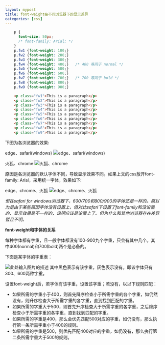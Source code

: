 ```yaml
---
layout: mypost
title: font-weight在不同浏览器下的显示差异
categories: [css]
---
```


```css
    p {
	  font-size: 50px;
	  /* font-family: Arial; */
	}
	p.fw1 {font-weight: 100;}
	p.fw2 {font-weight: 200;}
	p.fw3 {font-weight: 300;}
	p.fw4 {font-weight: 400;}	/* 400 等同于 normal */
	p.fw5 {font-weight: 500;}
	p.fw6 {font-weight: 600;}
	p.fw7 {font-weight: 700;}	/* 700 等同于 bold */
	p.fw8 {font-weight: 800;}
	p.fw9 {font-weight: 900;}
```
```html
    <p class="fw1">This is a paragraph</p>
	<p class="fw2">This is a paragraph</p>
	<p class="fw3">This is a paragraph</p>
	<p class="fw4">This is a paragraph</p>
	<p class="fw5">This is a paragraph</p>
	<p class="fw6">This is a paragraph</p>
	<p class="fw7">This is a paragraph</p>
	<p class="fw8">This is a paragraph</p>
	<p class="fw9">This is a paragraph</p>
```
下图为各浏览器的效果:

edge、safari(windows)
![edge、safari(windows)][1]

火狐、chrome
![火狐、chrome][2]

原因是各浏览器的默认字体不同，导致显示效果不同。如果上文的css放开font-family: Arial，采用统一字体，效果如下:

edge、chrome、火狐
![edge、chrome、火狐][3]

*但在safari for windows浏览器下，600/700和800/900的字体还是一样的。原以为是由于某些原因字体没有设置上，但对比safari下设置了font-family和没设置的，显示效果是不一样的，说明应该是设置上了。但为什么和其他浏览器存在差异暂且不明。*

**font-weight和字体的关系**

每种字体都有字重，且一般字体都没有100-900九个字重，只会有其中几个。其中400(normal)和700(bold)两个是必备的。

下面是某字体的字重表：

![此处输入图片的描述][4]
其中黑色表示有该字重，灰色表示没有。即该字体只有300、600两种字重。

设置font-weight后，若字体有该字重，设置该字重；若没有，以以下规则匹配：

- 如果所需的字重小于400，则首先降序检查小于所需字重的各个字重，如仍然没有，则升序检查大于所需字重的各字重，直到找到匹配的字重。
- 如果所需的字重大于500，则首先升序检查大于所需字重的各字重，之后降序检查小于所需字重的各字重，直到找到匹配的字重。
- 如果所需的字重是400，那么会优先匹配500对应的字重，如仍没有，那么执行第一条所需字重小于400的规则。
- 如果所需的字重是500，则优先匹配400对应的字重，如仍没有，那么执行第二条所需字重大于500的规则。


[1]: 01.png
[2]: 02.png
[3]: 03.png
[4]: 04.png
